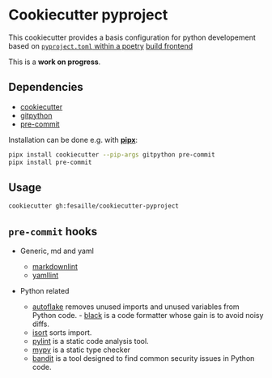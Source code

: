 # Cookiecutter pyproject

This cookiecutter provides a basis configuration for python developement based
on [`pyproject.toml` within a poetry](https://python-poetry.org/docs/pyproject)
[build frontend](https://www.python.org/dev/peps/pep-0517/#terminology-and-goals)

This is a **work on progress**.

## Dependencies

- [cookiecutter](https://github.com/cookiecutter/cookiecutter)
- [gitpython](https://github.com/gitpython-developers/GitPython)
- [pre-commit](https://github.com/pre-commit/pre-commit)

Installation can be done e.g. with [**pipx**](https://github.com/pipxproject/pipx):

```bash
pipx install cookiecutter --pip-args gitpython pre-commit
pipx install pre-commit
```

## Usage

```bash
cookiecutter gh:fesaille/cookiecutter-pyproject
```

## `pre-commit` hooks

- Generic, md and yaml
  - [markdownlint](https://github.com/markdownlint/markdownlint)
  - [yamllint](https://github.com/adrienverge/yamllint)

- Python related
  - [autoflake](https://github.com/myint/autoflake) removes unused imports and
    unused variables from Python code.  - [black](https://github.com/psf/black)
    is a code formatter whose gain is to avoid noisy diffs.
  - [isort](https://github.com/PyCQA/isort) sorts import.
  - [pylint](https://github.com/PyCQA/pylint) is a static code analysis tool.
  - [mypy](https://github.com/python/mypy) is a static type checker
  - [bandit](https://github.com/PyCQA/bandit) is a tool designed to find common
     security issues in Python code.
